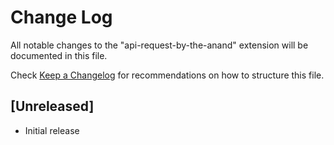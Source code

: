 # Change Log

All notable changes to the "api-request-by-the-anand" extension will be documented in this file.

Check [Keep a Changelog](http://keepachangelog.com/) for recommendations on how to structure this file.

## [Unreleased]

- Initial release